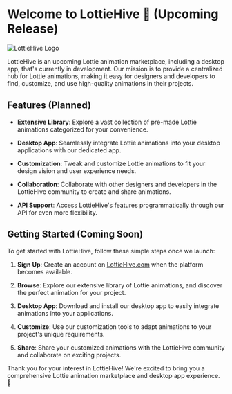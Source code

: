 # Welcome to LottieHive 🐝 (Upcoming Release)

![LottieHive Logo](https://lottiehive.com/ogimage.jpg)

LottieHive is an upcoming Lottie animation marketplace, including a desktop app, that's currently in development. Our mission is to provide a centralized hub for Lottie animations, making it easy for designers and developers to find, customize, and use high-quality animations in their projects.

## Features (Planned)

- **Extensive Library**: Explore a vast collection of pre-made Lottie animations categorized for your convenience.

- **Desktop App**: Seamlessly integrate Lottie animations into your desktop applications with our dedicated app.

- **Customization**: Tweak and customize Lottie animations to fit your design vision and user experience needs.

- **Collaboration**: Collaborate with other designers and developers in the LottieHive community to create and share animations.

- **API Support**: Access LottieHive's features programmatically through our API for even more flexibility.

## Getting Started (Coming Soon)

To get started with LottieHive, follow these simple steps once we launch:

1. **Sign Up**: Create an account on [LottieHive.com](https://lottiehive.com) when the platform becomes available.

2. **Browse**: Explore our extensive library of Lottie animations, and discover the perfect animation for your project.

3. **Desktop App**: Download and install our desktop app to easily integrate animations into your applications.

4. **Customize**: Use our customization tools to adapt animations to your project's unique requirements.

5. **Share**: Share your customized animations with the LottieHive community and collaborate on exciting projects.


Thank you for your interest in LottieHive! We're excited to bring you a comprehensive Lottie animation marketplace and desktop app experience. 🚀
